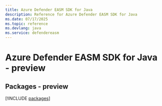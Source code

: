 ```yaml
---
title: Azure Defender EASM SDK for Java
description: Reference for Azure Defender EASM SDK for Java
ms.date: 07/17/2025
ms.topic: reference
ms.devlang: java
ms.service: defendereasm
---
```

# Azure Defender EASM SDK for Java - preview
## Packages - preview
[!INCLUDE [packages](defender-easm-index.md)]